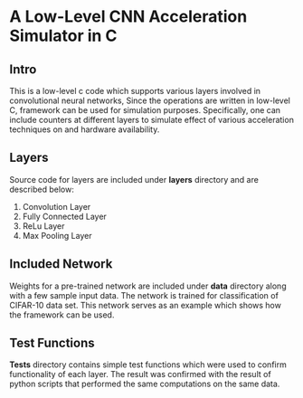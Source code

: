 # A Low-Level CNN Acceleration Simulator in C
## Intro
This is a low-level c code which supports various layers involved in convolutional neural networks, Since the operations are written in low-level C, framework can be used for simulation purposes. Specifically, one can include counters at different layers to simulate effect of various acceleration techniques on and hardware availability.
## Layers
 Source code for layers are included under **layers** directory and are described below:
1. Convolution Layer
2. Fully Connected Layer
3. ReLu Layer
4. Max Pooling Layer
## Included Network
Weights for a pre-trained network are included under **data** directory along with a few sample input data. The network is trained for classification of CIFAR-10 data set. This network serves as an example which shows how the framework can be used.
## Test Functions
**Tests** directory contains simple test functions which were used to confirm functionality of each layer. The result was confirmed with the result of python scripts that performed the same computations on the same data.
